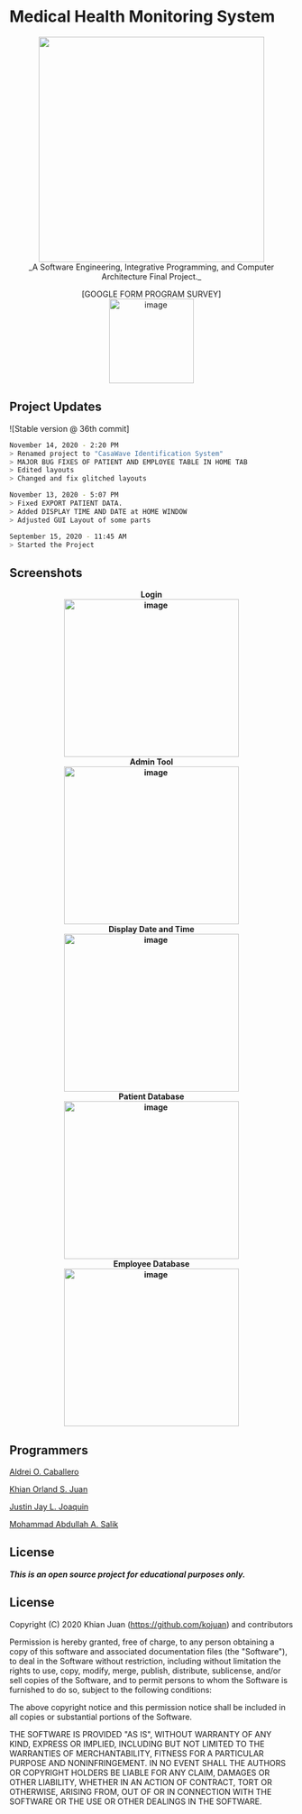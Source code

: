 # Medical Health Monitoring System


<p align="center">
<img src="https://github.com/kojuan/MedicalHealthMonitoringSystem/blob/master/APP_IMAGES/LOGO_ICONS/HMS_LOGO_800PX.png?raw=true" width="400" height="400"><br>
_A Software Engineering, Integrative Programming, and Computer Architecture Final Project._

<center>[GOOGLE FORM PROGRAM SURVEY]<br>
<a href="https://ibb.co/6sRBq8m"><img src="https://i.ibb.co/6sRBq8m/image.png" alt="image" border="0" width="150" height="150"></a>	
</center>
</p>

## Project Updates
![Stable version @ 36th commit]
```bash
November 14, 2020 - 2:20 PM
> Renamed project to "CasaWave Identification System"
> MAJOR BUG FIXES OF PATIENT AND EMPLOYEE TABLE IN HOME TAB
> Edited layouts
> Changed and fix glitched layouts
```
```bash
November 13, 2020 - 5:07 PM
> Fixed EXPORT PATIENT DATA.
> Added DISPLAY TIME AND DATE at HOME WINDOW
> Adjusted GUI Layout of some parts
```
```bash
September 15, 2020 - 11:45 AM
> Started the Project
```

## Screenshots

<p align="center"><b>
  Login<br>
  <a href="https://ibb.co/G7gW59B"><img src="https://i.ibb.co/G7gW59B/image.png" alt="image" border="0" width="310" height="280"></a><br>
  Admin Tool<br>
  <a href="https://ibb.co/KW2ZST9"><img src="https://i.ibb.co/KW2ZST9/image.png" alt="image" border="0" width="310" height="280"></a><br>
  Display Date and Time<br>
  <a href="https://ibb.co/2MKb1gP"><img src="https://i.ibb.co/2MKb1gP/image.png" alt="image" border="0" width="310" height="280"></a><br>
  Patient Database<br>
  <a href="https://ibb.co/wRrJZrg"><img src="https://i.ibb.co/wRrJZrg/image.png" alt="image" border="0" width="310" height="280"></a><br>
  Employee Database<br>
  <a href="https://ibb.co/qWvM8C6"><img src="https://i.ibb.co/qWvM8C6/image.png" alt="image" border="0" width="310" height="280"></a><br>
</p></b>




## Programmers
[Aldrei O. Caballero](https://www.facebook.com/aldreicaballero4)

[Khian Orland S. Juan](https://facebook.com/KhianJuan2000)

[Justin Jay L. Joaquin](https://www.facebook.com/fluffybluebunnnnny)

[Mohammad Abdullah A. Salik](https://www.facebook.com/whycooktherice)

## License
**_This is an open source project for educational purposes only._**

## License

Copyright (C) 2020 Khian Juan (https://github.com/kojuan) and contributors

Permission is hereby granted, free of charge, to any person obtaining a copy of this software and associated documentation files (the "Software"), to deal in the Software without restriction, including without limitation the rights to use, copy, modify, merge, publish, distribute, sublicense, and/or sell copies of the Software, and to permit persons to whom the Software is furnished to do so, subject to the following conditions:

The above copyright notice and this permission notice shall be included in all copies or substantial portions of the Software.

THE SOFTWARE IS PROVIDED "AS IS", WITHOUT WARRANTY OF ANY KIND, EXPRESS OR IMPLIED, INCLUDING BUT NOT LIMITED TO THE WARRANTIES OF MERCHANTABILITY, FITNESS FOR A PARTICULAR PURPOSE AND NONINFRINGEMENT. IN NO EVENT SHALL THE AUTHORS OR COPYRIGHT HOLDERS BE LIABLE FOR ANY CLAIM, DAMAGES OR OTHER LIABILITY, WHETHER IN AN ACTION OF CONTRACT, TORT OR OTHERWISE, ARISING FROM, OUT OF OR IN CONNECTION WITH THE SOFTWARE OR THE USE OR OTHER DEALINGS IN THE SOFTWARE.

